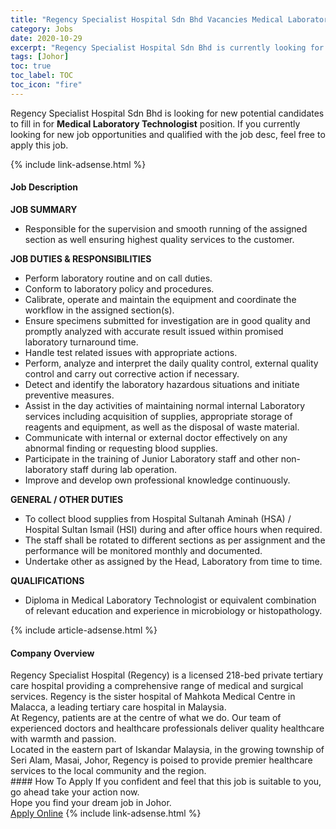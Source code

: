 ```yaml
---
title: "Regency Specialist Hospital Sdn Bhd Vacancies Medical Laboratory Technologist" 
category: Jobs 
date: 2020-10-29 
excerpt: "Regency Specialist Hospital Sdn Bhd is currently looking for suitable person to fill in the Medical Laboratory Technologist which positioned at Johor" 
tags: [Johor] 
toc: true 
toc_label: TOC 
toc_icon: "fire" 
--- 
```


<p>Regency Specialist Hospital Sdn Bhd is looking for new potential candidates to fill in for <b>Medical Laboratory Technologist</b> position. If you currently looking for new job opportunities and qualified with the job desc, feel free to apply this job.
</p>{% include link-adsense.html %} 
<div><div><h4>Job Description</h4></div><div><div><span><div><div><strong>JOB SUMMARY</strong></div><ul><li>Responsible for the supervision and smooth running of the assigned section as well ensuring highest quality services to the customer.</li></ul><div><strong>JOB DUTIES &amp; RESPONSIBILITIES</strong></div><ul><li>Perform laboratory routine and on call duties.</li><li>Conform to laboratory policy and procedures.</li><li>Calibrate, operate and maintain the equipment and coordinate the workflow in the assigned section(s).</li><li>Ensure specimens submitted for investigation are in good quality and promptly analyzed with accurate result issued within promised laboratory turnaround time.</li><li>Handle test related issues with appropriate actions.</li><li>Perform, analyze and interpret the daily quality control, external quality control and carry out corrective action if necessary.</li><li>Detect and identify the laboratory hazardous situations and initiate preventive measures.</li><li>Assist in the day activities of maintaining normal internal Laboratory services including acquisition of supplies, appropriate storage of reagents and equipment, as well as the disposal of waste material.</li><li>Communicate with internal or external doctor effectively on any abnormal finding or requesting blood supplies.</li><li>Participate in the training of Junior Laboratory staff and other non-laboratory staff during lab operation.</li><li>Improve and develop own professional knowledge continuously.</li></ul><div><strong>GENERAL / OTHER DUTIES</strong></div><ul><li>To collect blood supplies from Hospital Sultanah Aminah (HSA) / Hospital Sultan Ismail (HSI) during and after office hours when required.</li><li>The staff shall be rotated to different sections as per assignment and the performance will be monitored monthly and documented.</li><li>Undertake other as assigned by the Head, Laboratory from time to time.</li></ul><div><strong>QUALIFICATIONS</strong></div><ul><li>Diploma in Medical Laboratory Technologist or equivalent combination of relevant education and experience in microbiology or histopathology.</li></ul></div></span></div></div></div> 
{% include article-adsense.html %} 
<div><div><h4>Company Overview</h4></div><div><div><span><div><div>
<div>
		Regency Specialist Hospital (Regency) is a licensed 218-bed private tertiary care hospital providing a comprehensive range of medical and surgical services. Regency is the sister hospital of Mahkota Medical Centre in Malacca, a leading tertiary care hospital in Malaysia.</div>
<div>
		At Regency, patients are at the centre of what we do. Our team of experienced doctors and healthcare professionals deliver quality healthcare with warmth and passion.</div>
<div>
		Located in the eastern part of Iskandar Malaysia, in the growing township of Seri Alam, Masai, Johor, Regency is poised to provide premier healthcare services to the local community and the region.</div>
</div></div></span></div></div></div> 
#### How To Apply 
If you confident and feel that this job is suitable to you, go ahead take your action now. <br/> 
Hope you find your dream job in Johor. <br/> 
<a href="https://www.jobstreet.com.my/en/job/medical-laboratory-technologist-4413729?jobId=jobstreet-my-job-4413729&sectionRank=18&token=0~2cc9a854-a3d2-4d38-8ea0-3133aacf417d&fr=SRP%20View%20In%20New%20Ta" class="btn btn--info" target="_blank" rel="nofollow noopenner">Apply Online</a> 
{% include link-adsense.html %} 